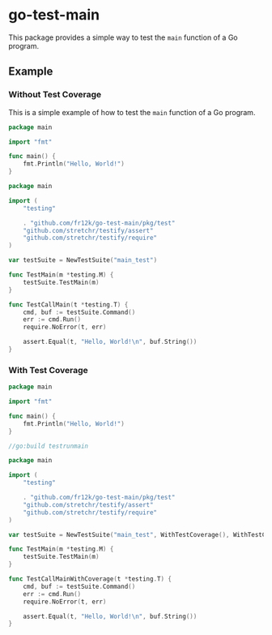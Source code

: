 # go-test-main

This package provides a simple way to test the `main` function of a Go program.

## Example

### Without Test Coverage

This is a simple example of how to test the `main` function of a Go program.

```go mdox-exec="cat main.go"
package main

import "fmt"

func main() {
	fmt.Println("Hello, World!")
}
```

```go mdox-exec="cat main_test.go"
package main

import (
	"testing"

	. "github.com/fr12k/go-test-main/pkg/test"
	"github.com/stretchr/testify/assert"
	"github.com/stretchr/testify/require"
)

var testSuite = NewTestSuite("main_test")

func TestMain(m *testing.M) {
	testSuite.TestMain(m)
}

func TestCallMain(t *testing.T) {
	cmd, buf := testSuite.Command()
	err := cmd.Run()
	require.NoError(t, err)

	assert.Equal(t, "Hello, World!\n", buf.String())
}
```

### With Test Coverage

```go mdox-exec="cat example/coverage/main.go"
package main

import "fmt"

func main() {
	fmt.Println("Hello, World!")
}
```

```go mdox-exec="cat example/coverage/main_test.go"
//go:build testrunmain

package main

import (
	"testing"

	. "github.com/fr12k/go-test-main/pkg/test"
	"github.com/stretchr/testify/assert"
	"github.com/stretchr/testify/require"
)

var testSuite = NewTestSuite("main_test", WithTestCoverage(), WithTestCoverageFile("../../coverage.txt"))

func TestMain(m *testing.M) {
	testSuite.TestMain(m)
}

func TestCallMainWithCoverage(t *testing.T) {
	cmd, buf := testSuite.Command()
	err := cmd.Run()
	require.NoError(t, err)

	assert.Equal(t, "Hello, World!\n", buf.String())
}
```
